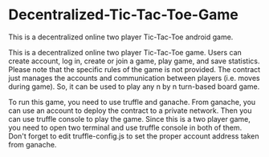 # Decentralized-Tic-Tac-Toe-Game
This is a decentralized online two player Tic-Tac-Toe android game.

This is a decentralized online two player Tic-Tac-Toe game. Users can create account, log in, create or join a game, play game, and save statistics. Please note that the specific rules of the game is not provided. The contract just manages the accounts and communication between players (i.e. moves during game). So, it can be used to play any n by n turn-based board game.

To run this game, you need to use truffle and ganache. From ganache, you can use an account to deploy the contract to a private network. Then you can use truffle console to play the game. Since this is a two player game, you need to open two terminal and use truffle console in both of them. Don't forget to edit truffle-config.js to set the proper account address taken from ganache.
